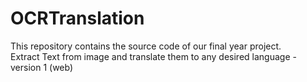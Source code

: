 # OCRTranslation
This repository contains the source code of our final year project. <br>
Extract Text from image and translate them to any desired language - version 1 (web)
